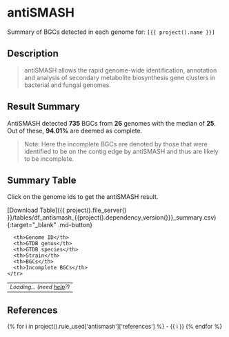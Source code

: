 # antiSMASH 
Summary of BGCs detected in each genome for: `[{{ project().name }}]`

## Description
> antiSMASH allows the rapid genome-wide identification, annotation and analysis of secondary metabolite biosynthesis gene clusters in bacterial and fungal genomes.

## Result Summary


AntiSMASH detected **735** BGCs from **26** genomes with the median of **25**. Out of these, **94.01%** are deemed as complete.


> Note: Here the incomplete BGCs are denoted by those that were identified to be on the contig edge by antiSMASH and thus are likely to be incomplete.





<style>
  #altair-viz-7e0fd7281fd7454d8423edd788695491.vega-embed {
    width: 100%;
    display: flex;
  }

  #altair-viz-7e0fd7281fd7454d8423edd788695491.vega-embed details,
  #altair-viz-7e0fd7281fd7454d8423edd788695491.vega-embed details summary {
    position: relative;
  }
</style>
<div id="altair-viz-7e0fd7281fd7454d8423edd788695491"></div>
<script type="text/javascript">
  var VEGA_DEBUG = (typeof VEGA_DEBUG == "undefined") ? {} : VEGA_DEBUG;
  (function(spec, embedOpt){
    let outputDiv = document.currentScript.previousElementSibling;
    if (outputDiv.id !== "altair-viz-7e0fd7281fd7454d8423edd788695491") {
      outputDiv = document.getElementById("altair-viz-7e0fd7281fd7454d8423edd788695491");
    }
    const paths = {
      "vega": "https://cdn.jsdelivr.net/npm/vega@5?noext",
      "vega-lib": "https://cdn.jsdelivr.net/npm/vega-lib?noext",
      "vega-lite": "https://cdn.jsdelivr.net/npm/vega-lite@5.15.1?noext",
      "vega-embed": "https://cdn.jsdelivr.net/npm/vega-embed@6?noext",
    };

    function maybeLoadScript(lib, version) {
      var key = `${lib.replace("-", "")}_version`;
      return (VEGA_DEBUG[key] == version) ?
        Promise.resolve(paths[lib]) :
        new Promise(function(resolve, reject) {
          var s = document.createElement('script');
          document.getElementsByTagName("head")[0].appendChild(s);
          s.async = true;
          s.onload = () => {
            VEGA_DEBUG[key] = version;
            return resolve(paths[lib]);
          };
          s.onerror = () => reject(`Error loading script: ${paths[lib]}`);
          s.src = paths[lib];
        });
    }

    function showError(err) {
      outputDiv.innerHTML = `<div class="error" style="color:red;">${err}</div>`;
      throw err;
    }

    function displayChart(vegaEmbed) {
      vegaEmbed(outputDiv, spec, embedOpt)
        .catch(err => showError(`Javascript Error: ${err.message}<br>This usually means there's a typo in your chart specification. See the javascript console for the full traceback.`));
    }

    if(typeof define === "function" && define.amd) {
      requirejs.config({paths});
      require(["vega-embed"], displayChart, err => showError(`Error loading script: ${err.message}`));
    } else {
      maybeLoadScript("vega", "5")
        .then(() => maybeLoadScript("vega-lite", "5.15.1"))
        .then(() => maybeLoadScript("vega-embed", "6"))
        .catch(showError)
        .then(() => displayChart(vegaEmbed));
    }
  })({"config": {"view": {"continuousWidth": 300, "continuousHeight": 300}}, "data": {"name": "data-3f1ca1750db15a411338364e5677a133"}, "mark": {"type": "bar"}, "encoding": {"color": {"field": "GTDB genus", "type": "nominal"}, "tooltip": [{"field": "Genome ID", "type": "nominal"}, {"field": "GTDB species", "type": "nominal"}, {"field": "BGCs", "type": "quantitative"}, {"field": "Incomplete BGCs", "type": "quantitative"}], "x": {"axis": {"title": "BGCs"}, "bin": true, "field": "BGCs", "type": "quantitative"}, "y": {"aggregate": "count", "axis": {"title": "Genomes"}, "type": "quantitative"}}, "params": [{"name": "param_1", "select": {"type": "interval", "encodings": ["x", "y"]}, "bind": "scales"}], "$schema": "https://vega.github.io/schema/vega-lite/v5.15.1.json", "datasets": {"data-3f1ca1750db15a411338364e5677a133": [{"Genome ID": "GCF_003635025.1", "GTDB genus": "Saccharopolyspora", "GTDB species": "Saccharopolyspora antimicrobica", "Strain": null, "BGCs": 26.0, "Incomplete BGCs": 0.0}, {"Genome ID": "GCF_900114905.1", "GTDB genus": "Saccharopolyspora", "GTDB species": "Saccharopolyspora antimicrobica", "Strain": null, "BGCs": 25.0, "Incomplete BGCs": 7.0}, {"Genome ID": "GCF_007829955.1", "GTDB genus": "Saccharopolyspora", "GTDB species": "Saccharopolyspora dendranthemae", "Strain": null, "BGCs": 22.0, "Incomplete BGCs": 0.0}, {"Genome ID": "GCF_018070075.1", "GTDB genus": "Saccharopolyspora", "GTDB species": "Saccharopolyspora endophytica", "Strain": null, "BGCs": 26.0, "Incomplete BGCs": 7.0}, {"Genome ID": "GCF_016859185.1", "GTDB genus": "Saccharopolyspora_D", "GTDB species": "Saccharopolyspora_D erythraea", "Strain": null, "BGCs": 39.0, "Incomplete BGCs": 0.0}, {"Genome ID": "GCF_018141105.1", "GTDB genus": "Saccharopolyspora_D", "GTDB species": "Saccharopolyspora_D erythraea_A", "Strain": null, "BGCs": 36.0, "Incomplete BGCs": 0.0}, {"Genome ID": "GCF_022392385.1", "GTDB genus": "Saccharopolyspora_D", "GTDB species": "Saccharopolyspora_D erythraea", "Strain": null, "BGCs": 38.0, "Incomplete BGCs": 1.0}, {"Genome ID": "GCF_000062885.1", "GTDB genus": "Saccharopolyspora_D", "GTDB species": "Saccharopolyspora_D erythraea", "Strain": null, "BGCs": 38.0, "Incomplete BGCs": 0.0}, {"Genome ID": "GCF_002564065.1", "GTDB genus": "Saccharopolyspora_D", "GTDB species": "Saccharopolyspora_D erythraea", "Strain": null, "BGCs": 37.0, "Incomplete BGCs": 0.0}, {"Genome ID": "GCF_900116135.1", "GTDB genus": "Saccharopolyspora", "GTDB species": "Saccharopolyspora flava", "Strain": null, "BGCs": 19.0, "Incomplete BGCs": 4.0}, {"Genome ID": "GCF_014203325.1", "GTDB genus": "Saccharopolyspora_C", "GTDB species": "Saccharopolyspora_C gloriosae", "Strain": null, "BGCs": 24.0, "Incomplete BGCs": 0.0}, {"Genome ID": "GCF_022828475.1", "GTDB genus": "Saccharopolyspora_C", "GTDB species": "Saccharopolyspora_C sp.", "Strain": null, "BGCs": 25.0, "Incomplete BGCs": 0.0}, {"Genome ID": "GCF_024734405.1", "GTDB genus": "Saccharopolyspora_C", "GTDB species": "Saccharopolyspora_C sp.", "Strain": null, "BGCs": 24.0, "Incomplete BGCs": 0.0}, {"Genome ID": "GCF_008630535.1", "GTDB genus": "Saccharopolyspora", "GTDB species": "Saccharopolyspora hirsuta", "Strain": null, "BGCs": 22.0, "Incomplete BGCs": 7.0}, {"Genome ID": "GCF_013410345.1", "GTDB genus": "Saccharopolyspora", "GTDB species": "Saccharopolyspora hordei", "Strain": null, "BGCs": 13.0, "Incomplete BGCs": 0.0}, {"Genome ID": "GCF_900112555.1", "GTDB genus": "Saccharopolyspora", "GTDB species": "Saccharopolyspora jiangxiensis", "Strain": null, "BGCs": 23.0, "Incomplete BGCs": 4.0}, {"Genome ID": "GCF_900108315.1", "GTDB genus": "Saccharopolyspora", "GTDB species": "Saccharopolyspora jiangxiensis", "Strain": null, "BGCs": 24.0, "Incomplete BGCs": 1.0}, {"Genome ID": "GCF_014203395.1", "GTDB genus": "Saccharopolyspora", "GTDB species": "Saccharopolyspora phatthalungensis", "Strain": null, "BGCs": 37.0, "Incomplete BGCs": 1.0}, {"Genome ID": "GCF_014697215.1", "GTDB genus": "Saccharopolyspora", "GTDB species": "Saccharopolyspora pogona", "Strain": null, "BGCs": 38.0, "Incomplete BGCs": 0.0}, {"Genome ID": "GCF_003931915.1", "GTDB genus": "Saccharopolyspora", "GTDB species": "Saccharopolyspora rhizosphaerae", "Strain": null, "BGCs": 14.0, "Incomplete BGCs": 2.0}, {"Genome ID": "GCF_025643595.1", "GTDB genus": "Saccharopolyspora", "GTDB species": "Saccharopolyspora sp.", "Strain": null, "BGCs": 17.0, "Incomplete BGCs": 0.0}, {"Genome ID": "GCF_012277335.1", "GTDB genus": "Saccharopolyspora", "GTDB species": "Saccharopolyspora pogona", "Strain": null, "BGCs": 33.0, "Incomplete BGCs": 0.0}, {"Genome ID": "GCF_016526145.1", "GTDB genus": "Saccharopolyspora_C", "GTDB species": "Saccharopolyspora_C sp016526145", "Strain": null, "BGCs": 25.0, "Incomplete BGCs": 7.0}, {"Genome ID": "GCF_014490055.1", "GTDB genus": "Saccharopolyspora", "GTDB species": "Saccharopolyspora spinosa", "Strain": null, "BGCs": 37.0, "Incomplete BGCs": 1.0}, {"Genome ID": "GCF_002846475.1", "GTDB genus": "Saccharopolyspora", "GTDB species": "Saccharopolyspora spinosa", "Strain": null, "BGCs": 37.0, "Incomplete BGCs": 0.0}, {"Genome ID": "GCF_000194155.1", "GTDB genus": "Saccharopolyspora", "GTDB species": "Saccharopolyspora spinosa", "Strain": null, "BGCs": 36.0, "Incomplete BGCs": 2.0}]}}, {"mode": "vega-lite"});
</script>



## Summary Table
Click on the genome ids to get the antiSMASH result.

[Download Table]({{ project().file_server() }}/tables/df_antismash_{{project().dependency_version()}}_summary.csv){:target="_blank" .md-button}


<style>
.itables table td { font-style: italic; font-size: .8em;}
.itables table th { font-style: oblique; font-size: .8em; }
</style>
<div class="itables">
<table id="d1cd132c-ded5-4291-a401-a7afe9961345" class="display compact"style="table-layout:auto;width:auto;margin:auto;caption-side:bottom"><thead>
    <tr style="text-align: right;">

      <th>Genome ID</th>
      <th>GTDB genus</th>
      <th>GTDB species</th>
      <th>Strain</th>
      <th>BGCs</th>
      <th>Incomplete BGCs</th>
    </tr>
  </thead><tbody><tr><td>Loading... (need <a href=https://mwouts.github.io/itables/troubleshooting.html>help</a>?)</td></tr></tbody></table>
<link rel="stylesheet" type="text/css" href="https://cdn.datatables.net/1.13.1/css/jquery.dataTables.min.css">
<script type="module">
    // Import jquery and DataTable
    import 'https://code.jquery.com/jquery-3.6.0.min.js';
    import dt from 'https://cdn.datatables.net/1.12.1/js/jquery.dataTables.mjs';
    dt($);

    // Define the table data
    const data = [["<a href='{{ project().file_server() }}/antismash/{{project().dependency_version()}}/GCF_003635025.1/index.html' target='_blank''>GCF_003635025.1</a>", "Saccharopolyspora", "Saccharopolyspora antimicrobica", NaN, 26.0, 0.0], ["<a href='{{ project().file_server() }}/antismash/{{project().dependency_version()}}/GCF_900114905.1/index.html' target='_blank''>GCF_900114905.1</a>", "Saccharopolyspora", "Saccharopolyspora antimicrobica", NaN, 25.0, 7.0], ["<a href='{{ project().file_server() }}/antismash/{{project().dependency_version()}}/GCF_007829955.1/index.html' target='_blank''>GCF_007829955.1</a>", "Saccharopolyspora", "Saccharopolyspora dendranthemae", NaN, 22.0, 0.0], ["<a href='{{ project().file_server() }}/antismash/{{project().dependency_version()}}/GCF_018070075.1/index.html' target='_blank''>GCF_018070075.1</a>", "Saccharopolyspora", "Saccharopolyspora endophytica", NaN, 26.0, 7.0], ["<a href='{{ project().file_server() }}/antismash/{{project().dependency_version()}}/GCF_016859185.1/index.html' target='_blank''>GCF_016859185.1</a>", "Saccharopolyspora_D", "Saccharopolyspora_D erythraea", NaN, 39.0, 0.0], ["<a href='{{ project().file_server() }}/antismash/{{project().dependency_version()}}/GCF_018141105.1/index.html' target='_blank''>GCF_018141105.1</a>", "Saccharopolyspora_D", "Saccharopolyspora_D erythraea_A", NaN, 36.0, 0.0], ["<a href='{{ project().file_server() }}/antismash/{{project().dependency_version()}}/GCF_022392385.1/index.html' target='_blank''>GCF_022392385.1</a>", "Saccharopolyspora_D", "Saccharopolyspora_D erythraea", NaN, 38.0, 1.0], ["<a href='{{ project().file_server() }}/antismash/{{project().dependency_version()}}/GCF_000062885.1/index.html' target='_blank''>GCF_000062885.1</a>", "Saccharopolyspora_D", "Saccharopolyspora_D erythraea", NaN, 38.0, 0.0], ["<a href='{{ project().file_server() }}/antismash/{{project().dependency_version()}}/GCF_002564065.1/index.html' target='_blank''>GCF_002564065.1</a>", "Saccharopolyspora_D", "Saccharopolyspora_D erythraea", NaN, 37.0, 0.0], ["<a href='{{ project().file_server() }}/antismash/{{project().dependency_version()}}/GCF_900116135.1/index.html' target='_blank''>GCF_900116135.1</a>", "Saccharopolyspora", "Saccharopolyspora flava", NaN, 19.0, 4.0], ["<a href='{{ project().file_server() }}/antismash/{{project().dependency_version()}}/GCF_014203325.1/index.html' target='_blank''>GCF_014203325.1</a>", "Saccharopolyspora_C", "Saccharopolyspora_C gloriosae", NaN, 24.0, 0.0], ["<a href='{{ project().file_server() }}/antismash/{{project().dependency_version()}}/GCF_022828475.1/index.html' target='_blank''>GCF_022828475.1</a>", "Saccharopolyspora_C", "Saccharopolyspora_C sp.", NaN, 25.0, 0.0], ["<a href='{{ project().file_server() }}/antismash/{{project().dependency_version()}}/GCF_024734405.1/index.html' target='_blank''>GCF_024734405.1</a>", "Saccharopolyspora_C", "Saccharopolyspora_C sp.", NaN, 24.0, 0.0], ["<a href='{{ project().file_server() }}/antismash/{{project().dependency_version()}}/GCF_008630535.1/index.html' target='_blank''>GCF_008630535.1</a>", "Saccharopolyspora", "Saccharopolyspora hirsuta", NaN, 22.0, 7.0], ["<a href='{{ project().file_server() }}/antismash/{{project().dependency_version()}}/GCF_013410345.1/index.html' target='_blank''>GCF_013410345.1</a>", "Saccharopolyspora", "Saccharopolyspora hordei", NaN, 13.0, 0.0], ["<a href='{{ project().file_server() }}/antismash/{{project().dependency_version()}}/GCF_900112555.1/index.html' target='_blank''>GCF_900112555.1</a>", "Saccharopolyspora", "Saccharopolyspora jiangxiensis", NaN, 23.0, 4.0], ["<a href='{{ project().file_server() }}/antismash/{{project().dependency_version()}}/GCF_900108315.1/index.html' target='_blank''>GCF_900108315.1</a>", "Saccharopolyspora", "Saccharopolyspora jiangxiensis", NaN, 24.0, 1.0], ["<a href='{{ project().file_server() }}/antismash/{{project().dependency_version()}}/GCF_014203395.1/index.html' target='_blank''>GCF_014203395.1</a>", "Saccharopolyspora", "Saccharopolyspora phatthalungensis", NaN, 37.0, 1.0], ["<a href='{{ project().file_server() }}/antismash/{{project().dependency_version()}}/GCF_014697215.1/index.html' target='_blank''>GCF_014697215.1</a>", "Saccharopolyspora", "Saccharopolyspora pogona", NaN, 38.0, 0.0], ["<a href='{{ project().file_server() }}/antismash/{{project().dependency_version()}}/GCF_003931915.1/index.html' target='_blank''>GCF_003931915.1</a>", "Saccharopolyspora", "Saccharopolyspora rhizosphaerae", NaN, 14.0, 2.0], ["<a href='{{ project().file_server() }}/antismash/{{project().dependency_version()}}/GCF_025643595.1/index.html' target='_blank''>GCF_025643595.1</a>", "Saccharopolyspora", "Saccharopolyspora sp.", NaN, 17.0, 0.0], ["<a href='{{ project().file_server() }}/antismash/{{project().dependency_version()}}/GCF_012277335.1/index.html' target='_blank''>GCF_012277335.1</a>", "Saccharopolyspora", "Saccharopolyspora pogona", NaN, 33.0, 0.0], ["<a href='{{ project().file_server() }}/antismash/{{project().dependency_version()}}/GCF_016526145.1/index.html' target='_blank''>GCF_016526145.1</a>", "Saccharopolyspora_C", "Saccharopolyspora_C sp016526145", NaN, 25.0, 7.0], ["<a href='{{ project().file_server() }}/antismash/{{project().dependency_version()}}/GCF_014490055.1/index.html' target='_blank''>GCF_014490055.1</a>", "Saccharopolyspora", "Saccharopolyspora spinosa", NaN, 37.0, 1.0], ["<a href='{{ project().file_server() }}/antismash/{{project().dependency_version()}}/GCF_002846475.1/index.html' target='_blank''>GCF_002846475.1</a>", "Saccharopolyspora", "Saccharopolyspora spinosa", NaN, 37.0, 0.0], ["<a href='{{ project().file_server() }}/antismash/{{project().dependency_version()}}/GCF_000194155.1/index.html' target='_blank''>GCF_000194155.1</a>", "Saccharopolyspora", "Saccharopolyspora spinosa", NaN, 36.0, 2.0]];

    // Define the dt_args
    let dt_args = {"columnDefs": [{"className": "dt-center", "targets": "_all"}], "lengthMenu": [5, 10, 20, 50, 100, 200, 500], "order": []};
    dt_args["data"] = data;

    $(document).ready(function () {

        $('#d1cd132c-ded5-4291-a401-a7afe9961345').DataTable(dt_args);
    });
</script>
</div>



## References
<font size="2">
{% for i in project().rule_used['antismash']['references'] %}
- {{ i }} 
{% endfor %}
</font>
